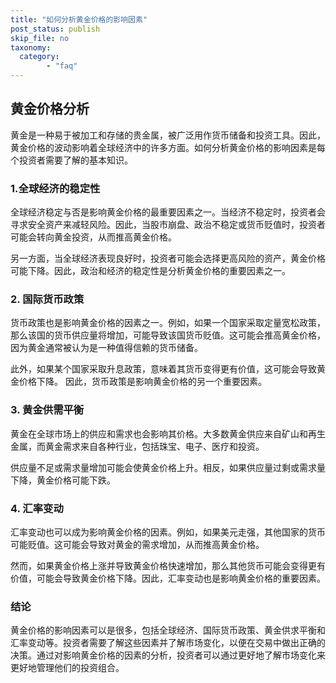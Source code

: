 ```yaml
---
title: "如何分析黄金价格的影响因素"
post_status: publish
skip_file: no
taxonomy:
  category:
        - "faq"
---
```


## 黄金价格分析

黄金是一种易于被加工和存储的贵金属，被广泛用作货币储备和投资工具。因此，黄金价格的波动影响着全球经济中的许多方面。如何分析黄金价格的影响因素是每个投资者需要了解的基本知识。

### 1.全球经济的稳定性

全球经济稳定与否是影响黄金价格的最重要因素之一。当经济不稳定时，投资者会寻求安全资产来减轻风险。因此，当股市崩盘、政治不稳定或货币贬值时，投资者可能会转向黄金投资，从而推高黄金价格。

另一方面，当全球经济表现良好时，投资者可能会选择更高风险的资产，黄金价格可能下降。因此，政治和经济的稳定性是分析黄金价格的重要因素之一。

### 2\. 国际货币政策

货币政策也是影响黄金价格的因素之一。例如，如果一个国家采取定量宽松政策，那么该国的货币供应量将增加，可能导致该国货币贬值。这可能会推高黄金价格，因为黄金通常被认为是一种值得信赖的货币储备。

此外，如果某个国家采取升息政策，意味着其货币变得更有价值，这可能会导致黄金价格下降。 因此，货币政策是影响黄金价格的另一个重要因素。

### 3\. 黄金供需平衡

黄金在全球市场上的供应和需求也会影响其价格。大多数黄金供应来自矿山和再生金属，而黄金需求来自各种行业，包括珠宝、电子、医疗和投资。

供应量不足或需求量增加可能会使黄金价格上升。相反，如果供应量过剩或需求量下降，黄金价格可能下跌。

### 4\. 汇率变动

汇率变动也可以成为影响黄金价格的因素。例如，如果美元走强，其他国家的货币可能贬值。这可能会导致对黄金的需求增加，从而推高黄金价格。

然而，如果黄金价格上涨并导致黄金价格快速增加，那么其他货币可能会变得更有价值，可能会导致黄金价格下降。因此，汇率变动也是影响黄金价格的重要因素。

### 结论

黄金价格的影响因素可以是很多，包括全球经济、国际货币政策、黄金供求平衡和汇率变动等。投资者需要了解这些因素并了解市场变化，以便在交易中做出正确的决策。通过对影响黄金价格的因素的分析，投资者可以通过更好地了解市场变化来更好地管理他们的投资组合。
